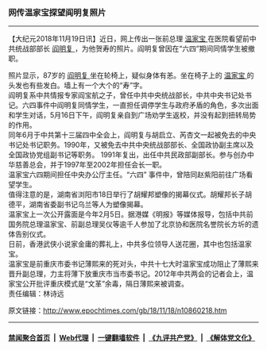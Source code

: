 ### 网传温家宝探望阎明复照片
------------------------

<p>
 【大纪元2018年11月19日讯】近日，网上传出一张前总理
 <a href="http://www.epochtimes.com/gb/tag/%E6%B8%A9%E5%AE%B6%E5%AE%9D.html">
  温家宝
 </a>
 在医院看望前中共统战部部长
 <a href="http://www.epochtimes.com/gb/tag/%E9%98%8E%E6%98%8E%E5%A4%8D.html">
  阎明复
 </a>
 ，为他贺寿的照片。阎明复曾因在“六四”期间同情学生被撤职。
</p>
<div class="" data-block="true" data-editor="fv0m0" data-offset-key="2bidg-0-0">
 <div class="public-DraftStyleDefault-block public-DraftStyleDefault-ltr" data-offset-key="2bidg-0-0">
  <span data-offset-key="2bidg-0-0">
   照片显示，87岁的
   <a href="http://www.epochtimes.com/gb/tag/%E9%98%8E%E6%98%8E%E5%A4%8D.html">
    阎明复
   </a>
   坐在轮椅上，疑似身体有恙。坐在椅子上的
   <a href="http://www.epochtimes.com/gb/tag/%E6%B8%A9%E5%AE%B6%E5%AE%9D.html">
    温家宝
   </a>
   的头发也有些发白。墙上有一个大个的“寿”字。
  </span>
 </div>
</div>
<div class="" data-block="true" data-editor="fv0m0" data-offset-key="2g3qd-0-0">
 <div class="public-DraftStyleDefault-block public-DraftStyleDefault-ltr" data-offset-key="2g3qd-0-0">
  <span data-offset-key="2g3qd-0-0">
  </span>
 </div>
</div>
<div class="" data-block="true" data-editor="fv0m0" data-offset-key="6erdh-0-0">
 <div class="public-DraftStyleDefault-block public-DraftStyleDefault-ltr" data-offset-key="6erdh-0-0">
  <span data-offset-key="6erdh-0-0">
   阎明复系中共情报专家阎宝航之子，曾任中共中央统战部长，中共中央书记处书记。六四事件中阎明复同情学生，一直担任调停学生与政府矛盾的角色，多次出面和学生对话，5月16日下午，阎明复亲自到广场劝学生返校，并没有起到扭转局势的作用。
  </span>
 </div>
</div>
<div class="" data-block="true" data-editor="fv0m0" data-offset-key="bi648-0-0">
 <div class="public-DraftStyleDefault-block public-DraftStyleDefault-ltr" data-offset-key="bi648-0-0">
  <span data-offset-key="bi648-0-0">
  </span>
 </div>
</div>
<div class="" data-block="true" data-editor="fv0m0" data-offset-key="4rcsu-0-0">
 <div class="public-DraftStyleDefault-block public-DraftStyleDefault-ltr" data-offset-key="4rcsu-0-0">
  <span data-offset-key="4rcsu-0-0">
   同年6月于中共第十三届四中全会上，阎明复与胡启立、芮杏文一起被免去的中央书记处书记职务。1990年，又被免去中共中央统战部部长、全国政协副主席以及全国政协党组副书记等职务。
  </span>
  1991年复出，出任中共民政部副部长。参与创办中华慈善总会，并于1997年至2002年担任会长一职。
 </div>
</div>
<div class="" data-block="true" data-editor="fv0m0" data-offset-key="5l727-0-0">
 <div class="public-DraftStyleDefault-block public-DraftStyleDefault-ltr" data-offset-key="5l727-0-0">
  <span data-offset-key="5l727-0-0">
  </span>
 </div>
</div>
<div class="" data-block="true" data-editor="fv0m0" data-offset-key="5i81g-0-0">
 <div class="public-DraftStyleDefault-block public-DraftStyleDefault-ltr" data-offset-key="5i81g-0-0">
  <span data-offset-key="5i81g-0-0">
   温家宝六四期间担任中央办公厅主任。“六四” 事件中，曾陪同赵紫阳前往广场看望学生。
  </span>
 </div>
 <div class="public-DraftStyleDefault-block public-DraftStyleDefault-ltr" data-offset-key="5i81g-0-0">
  <div class="public-DraftStyleDefault-block public-DraftStyleDefault-ltr" data-offset-key="5i81g-0-0">
  </div>
  <div class="public-DraftStyleDefault-block public-DraftStyleDefault-ltr" data-offset-key="5i81g-0-0">
   值得注意的是，湖南省浏阳市18日举行了胡耀邦塑像的揭幕仪式。胡耀邦长子胡德平，湖南省委副书记乌兰等人为塑像揭幕。
  </div>
 </div>
</div>
<div class="" data-block="true" data-editor="fv0m0" data-offset-key="6j08g-0-0">
 <div class="public-DraftStyleDefault-block public-DraftStyleDefault-ltr" data-offset-key="6j08g-0-0">
  <span data-offset-key="6j08g-0-0">
  </span>
 </div>
</div>
<div class="" data-block="true" data-editor="fv0m0" data-offset-key="4b84b-0-0">
 <div class="public-DraftStyleDefault-block public-DraftStyleDefault-ltr" data-offset-key="4b84b-0-0">
  <span data-offset-key="4b84b-0-0">
   温家宝上一次公开露面是今年2月5日。据港媒《明报》等媒体报导，包括中共前国务院总理温家宝、前副总理吴仪等逾千人参加了北京协和医院名誉院长方圻的遗体告别仪式。
  </span>
 </div>
</div>
<div class="" data-block="true" data-editor="fv0m0" data-offset-key="m792-0-0">
 <div class="public-DraftStyleDefault-block public-DraftStyleDefault-ltr" data-offset-key="m792-0-0">
  <span data-offset-key="m792-0-0">
  </span>
 </div>
</div>
<div class="" data-block="true" data-editor="fv0m0" data-offset-key="eejjh-0-0">
 <div class="public-DraftStyleDefault-block public-DraftStyleDefault-ltr" data-offset-key="eejjh-0-0">
  <span data-offset-key="eejjh-0-0">
   日前，香港武侠小说家金庸的葬礼上，中共多位领导人送花圈，其中也包括温家宝。
  </span>
 </div>
</div>
<div class="" data-block="true" data-editor="fv0m0" data-offset-key="72lnd-0-0">
 <div class="public-DraftStyleDefault-block public-DraftStyleDefault-ltr" data-offset-key="72lnd-0-0">
  <span data-offset-key="72lnd-0-0">
  </span>
 </div>
</div>
<div class="" data-block="true" data-editor="fv0m0" data-offset-key="c8ak1-0-0">
 <div class="public-DraftStyleDefault-block public-DraftStyleDefault-ltr" data-offset-key="c8ak1-0-0">
  <span data-offset-key="c8ak1-0-0">
   温家宝是前重庆市委书记薄熙来的死对头，中共十七大时温家宝成功阻止了薄熙来晋升副总理，力主将薄下放重庆市当市委书记。2012年中共两会的记者会上，温家宝公开批评重庆模式是“文革”余毒，隔日薄熙来被调查。
  </span>
 </div>
 <div class="public-DraftStyleDefault-block public-DraftStyleDefault-ltr" data-offset-key="c8ak1-0-0">
 </div>
 <div class="public-DraftStyleDefault-block public-DraftStyleDefault-ltr" data-offset-key="c8ak1-0-0">
  责任编辑：林诗远
 </div>
</div>

原文链接：http://www.epochtimes.com/gb/18/11/18/n10860218.htm


------------------------
#### [禁闻聚合首页](https://github.com/gfw-breaker/banned-news/blob/master/README.md) &nbsp;|&nbsp; [Web代理](https://github.com/gfw-breaker/open-proxy/blob/master/README.md) &nbsp;|&nbsp; [一键翻墙软件](https://github.com/gfw-breaker/nogfw/blob/master/README.md) &nbsp;|&nbsp; [《九评共产党》](https://github.com/gfw-breaker/9ping.md/blob/master/README.md#九评之一评共产党是什么) &nbsp;|&nbsp; [《解体党文化》](https://github.com/gfw-breaker/jtdwh.md/blob/master/README.md#绪论)